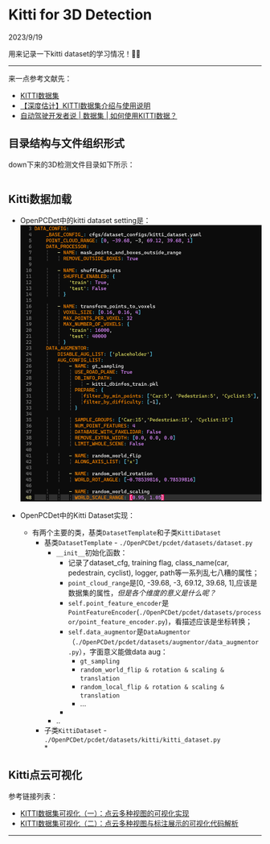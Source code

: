 # Kitti for 3D Detection  

2023/9/19  

用来记录一下kitti dataset的学习情况！🧐🧐  

---  

来一点参考文献先：  
* [KITTI数据集](https://blog.csdn.net/weixin_36670529/article/details/103774700)    
* [【深度估计】KITTI数据集介绍与使用说明](https://zhuanlan.zhihu.com/p/364423582)  
* [自动驾驶开发者说 \| 数据集 \| 如何使用KITTI数据？](https://zhuanlan.zhihu.com/p/430490776?utm_id=0)  

## 目录结构与文件组织形式  
down下来的3D检测文件目录如下所示：  
```bash  

```


## Kitti数据加载  
* OpenPCDet中的kitti dataset setting是：  
![](https://raw.githubusercontent.com/YouCaiJun98/MyPicBed/main/imgs/20230919164224.png)  

* OpenPCDet中的Kitti Dataset实现： 
    * 有两个主要的类，基类`DatasetTemplate`和子类`KittiDataset`
        * 基类`DatasetTemplate` - `./OpenPCDet/pcdet/datasets/dataset.py`  
            * `__init__`初始化函数：  
                * 记录了dataset_cfg, training flag, class_name(car, pedestrain, cyclist), logger, path等一系列乱七八糟的属性；  
                * `point_cloud_range`是[0, -39.68, -3, 69.12, 39.68, 1],应该是数据集的属性，*但是各个维度的意义是什么呢？*  
                * `self.point_feature_encoder`是`PointFeatureEncoder`(`./OpenPCDet/pcdet/datasets/processor/point_feature_encoder.py`)，看描述应该是坐标转换；  
                * `self.data_augmentor`是`DataAugmentor`（`./OpenPCDet/pcdet/datasets/augmentor/data_augmentor.py`），字面意义能做data aug：  
                    * `gt_sampling`  
                    * `random_world_flip & rotation & scaling & translation`  
                    * `random_local_flip & rotation & scaling & translation`  
                    * ...  
                * 
            * ..
        * 子类`KittiDataset` - `./OpenPCDet/pcdet/datasets/kitti/kitti_dataset.py`  
            * 


## Kitti点云可视化  
参考链接列表：  
* [KITTI数据集可视化（一）：点云多种视图的可视化实现](https://blog.csdn.net/weixin_44751294/article/details/127345052)  
* [KITTI数据集可视化（二）：点云多种视图与标注展示的可视化代码解析](https://blog.csdn.net/weixin_44751294/article/details/128569985)  

---  













